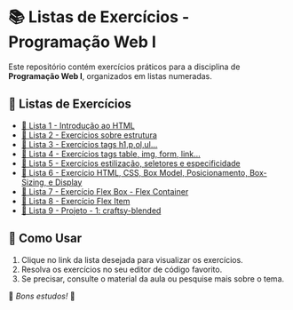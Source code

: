 # 📚 Listas de Exercícios - Programação Web I

Este repositório contém exercícios práticos para a disciplina de **Programação Web I**, organizados em listas numeradas.

## 📂 Listas de Exercícios  

- [📜 Lista 1 - Introdução ao HTML](./lista-1/pw-lista-1.md)  
- [📜 Lista 2 - Exercícios sobre estrutura](./lista-2/pw-lista-2.md)  
- [📜 Lista 3 - Exercícios tags h1,p,ol,ul...](./lista-3/pw-lista-3.md)  
- [📜 Lista 4 - Exercícios tags table, img, form, link...](./lista-4/pw-lista-4.md)  
- [📜 Lista 5 - Exercícios estilização, seletores e especificidade ](./lista-5/pw-lista-5.md)  
- [📜 Lista 6 - Exercício HTML, CSS, Box Model, Posicionamento, Box-Sizing, e Display](./lista-6/lista-6.md)
- [📜 Lista 7 - Exercício Flex Box - Flex Container](./lista-7/README.md)  
- [📜 Lista 8 - Exercício Flex Item](./lista-8/README.md)  
- [📜 Lista 9 - Projeto - 1: craftsy-blended](./lista-9/README.md)  
<!--- [📜 Lista 10 - Projeto - 2:]() [clone de calculadora](./pwI-lista-10/calculadora) e [clone landing-page](./pwI-lista-10/land-page)
- [📜 Lista 11 - Projeto: mobile-first](./pwI-lista-11/pwI-lista-11.md)  
- [📜 Lista 12 - Exercícios: javascript-basico](./pwI-lista-12/pwI-lista-12.md)-->  
## 🚀 Como Usar  

1. Clique no link da lista desejada para visualizar os exercícios.  
2. Resolva os exercícios no seu editor de código favorito.  
3. Se precisar, consulte o material da aula ou pesquise mais sobre o tema.  

📌 *Bons estudos!* 🚀  


